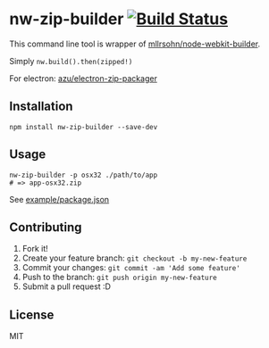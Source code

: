 # nw-zip-builder [![Build Status](https://travis-ci.org/azu/nw-zip-builder.svg?branch=master)](https://travis-ci.org/azu/nw-zip-builder)

This command line tool is wrapper of [mllrsohn/node-webkit-builder](https://github.com/mllrsohn/node-webkit-builder "mllrsohn/node-webkit-builder").

Simply `nw.build().then(zipped!)`

For electron: [azu/electron-zip-packager](https://github.com/azu/electron-zip-packager "azu/electron-zip-packager")

## Installation

    npm install nw-zip-builder --save-dev

## Usage

    nw-zip-builder -p osx32 ./path/to/app
    # => app-osx32.zip

See [example/package.json](example/package.json)

## Contributing

1. Fork it!
2. Create your feature branch: `git checkout -b my-new-feature`
3. Commit your changes: `git commit -am 'Add some feature'`
4. Push to the branch: `git push origin my-new-feature`
5. Submit a pull request :D

## License

MIT
